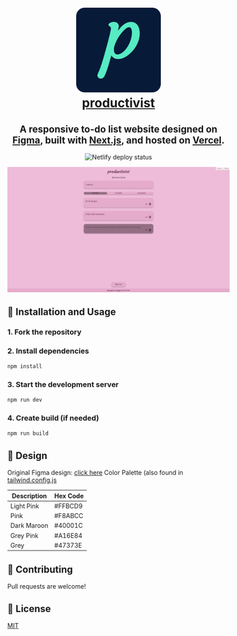 <h1 align="center">
  <br>
    <a href="https://productivist.netlify.app/"><img src="https://github.com/RudraPatel2003/productivist/blob/main/src/assets/icons/GitHub-logo192.png"></a>
  <br>
  <a href="https://productivist.netlify.app/">productivist</a>
  <br>
</h1>

<h2 align="center">A responsive to-do list website designed on <a href="https://www.figma.com/" target="_blank" rel="noreferrer">Figma</a>, built with <a href="https://nextjs.org/" target="_blank" rel="noreferrer">Next.js</a>, and hosted on <a href="https://vercel.com/" target="_blank" rel="noreferrer">Vercel</a>.</h2>

<p align="center">
  <img src="https://api.netlify.com/api/v1/badges/fbf02b71-9a3e-431b-8db1-c5be2ef406b3/deploy-status" alt="Netlify deploy status">
</p>

<p align="center">
  <img src="https://raw.githubusercontent.com/RudraPatel2003/productivist/main/src/assets/images/WebsiteImage.PNG" alt="Website image">
 </p>

## 🔨 Installation and Usage

### 1. Fork the repository

### 2. Install dependencies

```sh
npm install
```

### 3. Start the development server

```sh
npm run dev
```

### 4. Create build (if needed)

```sh
npm run build
```

## 🎨 Design

Original Figma design: [click here](https://www.figma.com/file/CpwFJ8KpbCVHNBCBylETCt/productivist?node-id=0%3A1)
Color Palette (also found in [tailwind.config.js](https://github.com/RudraPatel2003/productivist/blob/main/tailwind.config.js)

| Description | Hex Code |
| ----------- | -------- |
| Light Pink  | #FFBCD9  |
| Pink        | #F8ABCC  |
| Dark Maroon | #40001C  |
| Grey Pink   | #A16E84  |
| Grey        | #47373E  |

## 🤝 Contributing

Pull requests are welcome!

## 📖 License

[MIT](https://choosealicense.com/licenses/mit/)
